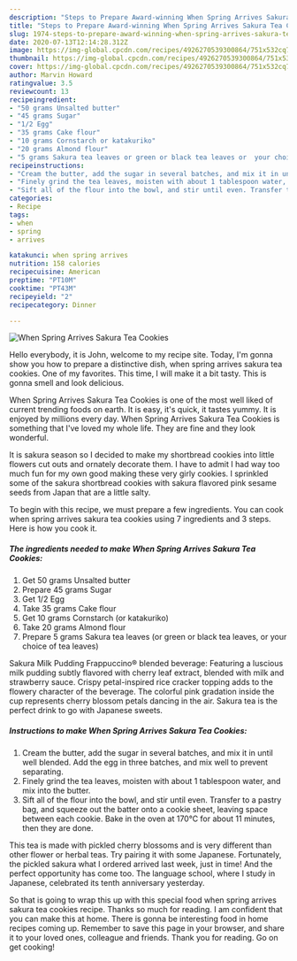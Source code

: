 ```yaml
---
description: "Steps to Prepare Award-winning When Spring Arrives Sakura Tea Cookies"
title: "Steps to Prepare Award-winning When Spring Arrives Sakura Tea Cookies"
slug: 1974-steps-to-prepare-award-winning-when-spring-arrives-sakura-tea-cookies
date: 2020-07-13T12:14:28.312Z
image: https://img-global.cpcdn.com/recipes/4926270539300864/751x532cq70/when-spring-arrives-sakura-tea-cookies-recipe-main-photo.jpg
thumbnail: https://img-global.cpcdn.com/recipes/4926270539300864/751x532cq70/when-spring-arrives-sakura-tea-cookies-recipe-main-photo.jpg
cover: https://img-global.cpcdn.com/recipes/4926270539300864/751x532cq70/when-spring-arrives-sakura-tea-cookies-recipe-main-photo.jpg
author: Marvin Howard
ratingvalue: 3.5
reviewcount: 13
recipeingredient:
- "50 grams Unsalted butter"
- "45 grams Sugar"
- "1/2 Egg"
- "35 grams Cake flour"
- "10 grams Cornstarch or katakuriko"
- "20 grams Almond flour"
- "5 grams Sakura tea leaves or green or black tea leaves or  your choice of tea leaves"
recipeinstructions:
- "Cream the butter, add the sugar in several batches, and mix it in until well blended. Add the egg in three batches, and mix well to prevent separating."
- "Finely grind the tea leaves, moisten with about 1 tablespoon water, and mix into the butter."
- "Sift all of the flour into the bowl, and stir until even. Transfer to a pastry bag, and squeeze out the batter onto a cookie sheet, leaving space between each cookie. Bake in the oven at 170℃ for about 11 minutes, then they are done."
categories:
- Recipe
tags:
- when
- spring
- arrives

katakunci: when spring arrives 
nutrition: 158 calories
recipecuisine: American
preptime: "PT10M"
cooktime: "PT43M"
recipeyield: "2"
recipecategory: Dinner

---
```



![When Spring Arrives Sakura Tea Cookies](https://img-global.cpcdn.com/recipes/4926270539300864/751x532cq70/when-spring-arrives-sakura-tea-cookies-recipe-main-photo.jpg)

Hello everybody, it is John, welcome to my recipe site. Today, I'm gonna show you how to prepare a distinctive dish, when spring arrives sakura tea cookies. One of my favorites. This time, I will make it a bit tasty. This is gonna smell and look delicious.

When Spring Arrives Sakura Tea Cookies is one of the most well liked of current trending foods on earth. It is easy, it's quick, it tastes yummy. It is enjoyed by millions every day. When Spring Arrives Sakura Tea Cookies is something that I've loved my whole life. They are fine and they look wonderful.

It is sakura season so I decided to make my shortbread cookies into little flowers cut outs and ornately decorate them. I have to admit I had way too much fun for my own good making these very girly cookies. I sprinkled some of the sakura shortbread cookies with sakura flavored pink sesame seeds from Japan that are a little salty.


To begin with this recipe, we must prepare a few ingredients. You can cook when spring arrives sakura tea cookies using 7 ingredients and 3 steps. Here is how you cook it.

<!--inarticleads1-->

##### The ingredients needed to make When Spring Arrives Sakura Tea Cookies:

1. Get 50 grams Unsalted butter
1. Prepare 45 grams Sugar
1. Get 1/2 Egg
1. Take 35 grams Cake flour
1. Get 10 grams Cornstarch (or katakuriko)
1. Take 20 grams Almond flour
1. Prepare 5 grams Sakura tea leaves (or green or black tea leaves, or  your choice of tea leaves)


Sakura Milk Pudding Frappuccino® blended beverage: Featuring a luscious milk pudding subtly flavored with cherry leaf extract, blended with milk and strawberry sauce. Crispy petal-inspired rice cracker topping adds to the flowery character of the beverage. The colorful pink gradation inside the cup represents cherry blossom petals dancing in the air. Sakura tea is the perfect drink to go with Japanese sweets. 

<!--inarticleads2-->

##### Instructions to make When Spring Arrives Sakura Tea Cookies:

1. Cream the butter, add the sugar in several batches, and mix it in until well blended. Add the egg in three batches, and mix well to prevent separating.
1. Finely grind the tea leaves, moisten with about 1 tablespoon water, and mix into the butter.
1. Sift all of the flour into the bowl, and stir until even. Transfer to a pastry bag, and squeeze out the batter onto a cookie sheet, leaving space between each cookie. Bake in the oven at 170℃ for about 11 minutes, then they are done.


This tea is made with pickled cherry blossoms and is very different than other flower or herbal teas. Try pairing it with some Japanese. Fortunately, the pickled sakura what I ordered arrived last week, just in time! And the perfect opportunity has come too. The language school, where I study in Japanese, celebrated its tenth anniversary yesterday. 

So that is going to wrap this up with this special food when spring arrives sakura tea cookies recipe. Thanks so much for reading. I am confident that you can make this at home. There is gonna be interesting food in home recipes coming up. Remember to save this page in your browser, and share it to your loved ones, colleague and friends. Thank you for reading. Go on get cooking!

